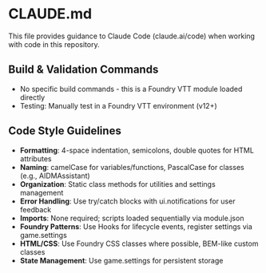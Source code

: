# CLAUDE.md

This file provides guidance to Claude Code (claude.ai/code) when working with code in this repository.

## Build & Validation Commands
- No specific build commands - this is a Foundry VTT module loaded directly
- Testing: Manually test in a Foundry VTT environment (v12+)

## Code Style Guidelines
- **Formatting**: 4-space indentation, semicolons, double quotes for HTML attributes
- **Naming**: camelCase for variables/functions, PascalCase for classes (e.g., AIDMAssistant)
- **Organization**: Static class methods for utilities and settings management
- **Error Handling**: Use try/catch blocks with ui.notifications for user feedback
- **Imports**: None required; scripts loaded sequentially via module.json
- **Foundry Patterns**: Use Hooks for lifecycle events, register settings via game.settings
- **HTML/CSS**: Use Foundry CSS classes where possible, BEM-like custom classes
- **State Management**: Use game.settings for persistent storage